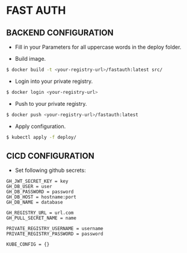 # FAST AUTH

## BACKEND CONFIGURATION
* Fill in your Parameters for all uppercase words in the deploy folder.

* Build image.
```bash
$ docker build -t <your-registry-url>/fastauth:latest src/
```

* Login into your private registry.
```bash
$ docker login <your-registry-url>
``` 

* Push to your private registry.
```bash
$ docker push <your-registry-url>/fastauth:latest 
``` 

* Apply configuration.
```bash
$ kubectl apply -f deploy/
```

## CICD CONFIGURATION
* Set following github secrets:
```
GH_JWT_SECRET_KEY = key
GH_DB_USER = user
GH_DB_PASSWORD = password
GH_DB_HOST = hostname:port
GH_DB_NAME = database

GH_REGISTRY_URL = url.com
GH_PULL_SECRET_NAME = name

PRIVATE_REGISTRY_USERNAME = username
PRIVATE_REGISTRY_PASSWORD = password

KUBE_CONFIG = {}
```
